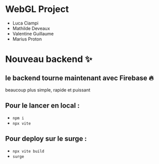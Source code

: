 # WebGL Project
+ Luca Ciampi
+ Mathilde Deveaux
+ Valentine Guillaume
+ Marius Proton
# Nouveau backend ✨
## le backend tourne maintenant avec **Firebase** 🔥
beaucoup plus simple, rapide et puissant

## Pour le lancer en local : 
- `npm i`
- `npx vite`

## Pour deploy sur le surge :
- `npx vite build`
- `surge`